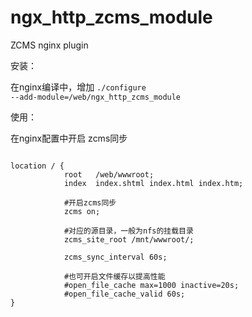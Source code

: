 # ngx_http_zcms_module
ZCMS nginx plugin

安装：

在nginx编译中，增加 
<code>./configure --add-module=/web/ngx_http_zcms_module</code>


使用：

在nginx配置中开启 zcms同步 
<pre><code>
location / {
            root   /web/wwwroot;
            index  index.shtml index.html index.htm;
            
            #开启zcms同步
            zcms on;
            
            #对应的源目录，一般为nfs的挂载目录
            zcms_site_root /mnt/wwwroot/;
            
			zcms_sync_interval 60s;
			
            #也可开启文件缓存以提高性能
            #open_file_cache max=1000 inactive=20s; 
            #open_file_cache_valid 60s;
}
</code></pre>
